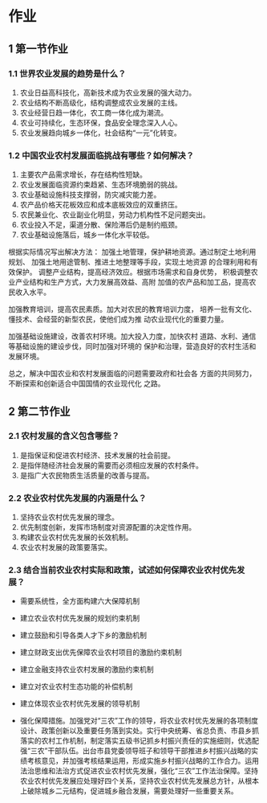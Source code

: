 # 作业

## 1 第一节作业

### 1.1 世界农业发展的趋势是什么？

1. 农业日益高科技化，高新技术成为农业发展的强大动力。
2. 农业结构不断高级化，结构调整成农业发展的主线。
3. 农业经营日趋一体化，农工商一体化成为潮流。
4. 农业可持续化，生态环保，食品安全理念深入人心。
5. 农业发展趋向城乡一体化，社会结构“一元”化转变。

### 1.2 中国农业农村发展面临挑战有哪些？如何解决？

1. 主要农产品需求增长，存在结构性短缺。
2. 农业发展面临资源约束趋紧、生态环境脆弱的挑战。
3. 农业基础设施科技支撑弱，防灾减灾能力差。
4. 农产品价格天花板效应和成本底板效应的双重挤压。
5. 农民兼业化、农业副业化明显，劳动力机构性不足问题突出。
6. 农业投入不足，渠道分散、保险滞后仍是制约瓶颈。
7. 农业基础设施落后，城乡一体化水平较低。

根据实际情况写出解决方法：
加强土地管理，保护耕地资源。通过制定土地利用规划、
加强土地用途管制、推进土地整理等手段，实现土地资源
的合理利用和有效保护。
调整产业结构，提高经济效应。根据市场需求和自身优势，
积极调整农业产业结构和生产方式，大力发展高效益、高附
加值的农产品和加工品，提高农民收入水平。

加强教育培训，提高农民素质。加大对农民的教育培训力度，
培养一批有文化、懂技术、会经营的新型农民，使他们成为推
动农业现代化的重要力量。

加强基础设施建设，改善农村环境。加大投入力度，加快农村
道路、水利、通信等基础设施的建设步伐，同时加强对环境的
保护和治理，营造良好的农村生活和发展环境。

总之，解决中国农业和农村发展面临的问题需要政府和社会各
方面的共同努力，不断探索和创新适合中国国情的农业现代化
之路。

## 2 第二节作业

### 2.1 农村发展的含义包含哪些？

1. 是指保证和促进农村经济、技术发展的社会前提。
2. 是指伴随经济社会发展的需要而必须相应发展的农村条件。
3. 是指广大农民物质生活质量的改善与提高。

### 2.2 农业农村优先发展的内涵是什么？

1. 坚持农业农村优先发展的理念。
2. 优先制度创新，发挥市场制度对资源配置的决定性作用。
3. 构建农业农村优先发展的长效机制。
4. 农业农村发展的政策要落实。

### 2.3 结合当前农业农村实际和政策，试述如何保障农业农村优先发展？

- 需要系统性，全方面构建六大保障机制

- 建立农业农村优先发展的规划约束机制

- 建立鼓励和引导各类人才下乡的激励机制

- 建立财政支出优先保障农业农村项目的激励约束机制

- 建立金融支持农业农村发展的激励约束机制

- 建立对农业农村生态功能的补偿机制

- 建立体现农业农村优先发展的领导机制

- 强化保障措施。加强党对“三农”工作的领导，将农业农村优先发展的各项制度设计、政策创新以及重要任务落到实处。实行中央统筹、省总负责、市县乡抓落实的农村工作机制，制定落实五级书记抓乡村振兴责任的实施细则，优选配强“三农”干部队伍。出台市县党委领导班子和领导干部推进乡村振兴战略的实绩考核意见，并加强考核结果运用，形成实施乡村振兴战略的工作合力。运用法治思维和法治方式促进农业农村优先发展，强化“三农”工作法治保障。坚持农业农村优先发展应处理好四个关系，坚持农业农村优先发展总方针，从根本上破除城乡二元结构，促进城乡融合发展，需要处理好一些重要关系。
